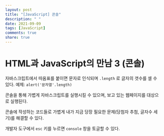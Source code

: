 ```yaml
---
layout: post
title: "[JavaScript] 콘솔"
description: " "
date: 2021-09-09
tags: [JavaScript]
comments: true
share: true
---
```


# HTML과 JavaScript의 만남 3 (콘솔)

자바스크립트에서 따옴표를 붙이면 문자로 인식되며 `.length` 로 글자의 갯수를 셀 수 있다. 예제: `alert('문자열'.length)`

콘솔을 통해 가볍게 자바스크립트를 실행시킬 수 있으며, 보고 있는 웹페이지를 대상으로 실행된다.

콘솔에 작성하는 코드들로 가볍게 내가 지금 당장 필요한 문제(당첨자 추첨, 글자수 세기)를 해결할 수 있다.

개발자 도구에서 `esc` 키를 누르면 `console` 창을 토글할 수 있다.